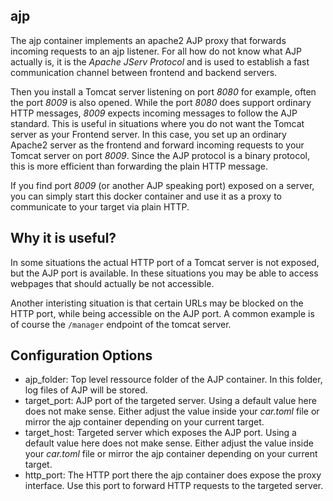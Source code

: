 ## ajp

The ajp container implements an apache2 AJP proxy that forwards incoming requests to an ajp listener. 
For all how do not know what AJP actually is, it is the *Apache JServ Protocol* and is used to establish a 
fast communication channel between frontend and backend servers.

Then you install a Tomcat server listening on port *8080* for example, often the port *8009* is also opened.
While the port *8080* does support ordinary HTTP messages, *8009* expects incoming messages to follow the
AJP standard. This is useful in situations where you do not want the Tomcat server as your Frontend server.
In this case, you set up an ordinary Apache2 server as the frontend and forward incoming requests to your
Tomcat server on port *8009*. Since the AJP protocol is a binary protocol, this is more efficient than forwarding
the plain HTTP message.

If you find port *8009* (or another AJP speaking port) exposed on a server, you can simply start this docker container
and use it as a proxy to communicate to your target via plain HTTP.


## Why it is useful?

In some situations the actual HTTP port of a Tomcat server is not exposed, but the AJP port is available. In these situations
you may be able to access webpages that should actually be not accessible. 

Another interisting situation is that certain URLs may be blocked on the HTTP port, while being accessible on the AJP port.
A common example is of course the ``/manager`` endpoint of the tomcat server.


## Configuration Options

* ajp_folder: Top level ressource folder of the AJP container. In this folder, log files of AJP will be stored.
* target_port: AJP port of the targeted server. Using a default value here does not make sense. Either adjust the
  value inside your *car.toml* file or mirror the ajp container depending on your current target.
* target_host: Targeted server which exposes the AJP port. Using a default value here does not make sense. Either adjust the
  value inside your *car.toml* file or mirror the ajp container depending on your current target.
* http_port: The HTTP port there the ajp container does expose the proxy interface. Use this port to forward HTTP requests to
  the targeted server.
